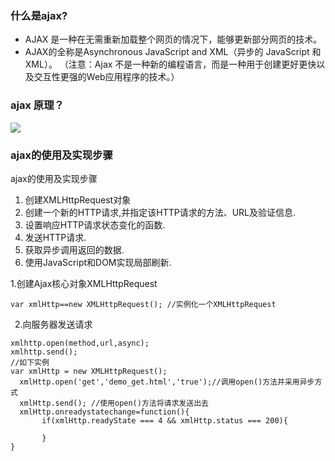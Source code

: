 

### 什么是ajax?

* AJAX 是一种在无需重新加载整个网页的情况下，能够更新部分网页的技术。
* AJAX的全称是Asynchronous JavaScript and XML（异步的 JavaScript 和 XML）。
（注意：Ajax 不是一种新的编程语言，而是一种用于创建更好更快以及交互性更强的Web应用程序的技术。）
### ajax 原理？

![](https://upload-images.jianshu.io/upload_images/12889549-b47e90c3a77e4ae2.gif?imageMogr2/auto-orient/strip)
### ajax的使用及实现步骤
ajax的使用及实现步骤
1. 创建XMLHttpRequest对象
2. 创建一个新的HTTP请求,并指定该HTTP请求的方法、URL及验证信息. 
3. 设置响应HTTP请求状态变化的函数. 
4. 发送HTTP请求. 
5. 获取异步调用返回的数据. 
6. 使用JavaScript和DOM实现局部刷新.

1.创建Ajax核心对象XMLHttpRequest

```
var xmlHttp==new XMLHttpRequest(); //实例化一个XMLHttpRequest
```
 2.向服务器发送请求
 ```
xmlhttp.open(method,url,async);
xmlhttp.send();
//如下实例
var xmlHttp = new XMLHttpRequest();
   xmlHttp.open('get','demo_get.html','true');//调用open()方法并采用异步方式
   xmlHttp.send(); //使用open()方法将请求发送出去
   xmlHttp.onreadystatechange=function(){
        if(xmlHttp.readyState === 4 && xmlHttp.status === 200){

        }
}

 ```
